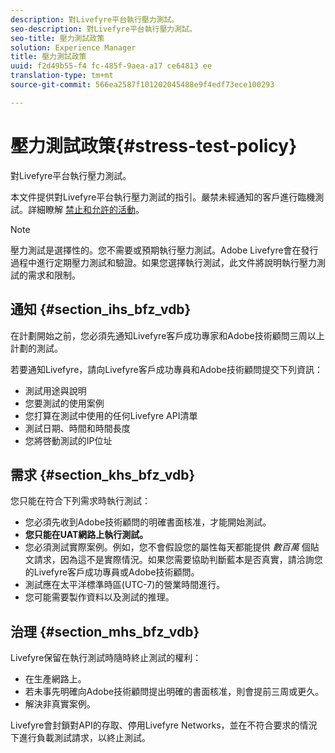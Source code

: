 ```yaml
---
description: 對Livefyre平台執行壓力測試。
seo-description: 對Livefyre平台執行壓力測試。
seo-title: 壓力測試政策
solution: Experience Manager
title: 壓力測試政策
uuid: f2d49b55-f4 fc-485f-9aea-a17 ce64813 ee
translation-type: tm+mt
source-git-commit: 566ea2587f101202045488e9f4edf73ece100293

---
```



# 壓力測試政策{#stress-test-policy}

對Livefyre平台執行壓力測試。

本文件提供對Livefyre平台執行壓力測試的指引。嚴禁未經通知的客戶進行臨機測試。詳細瞭解 [禁止和允許的活動](#c_stress_test_policy/section_mhs_bfz_vdb)。

>[!NOTE]
>
>壓力測試是選擇性的。您不需要或預期執行壓力測試。Adobe Livefyre會在發行過程中進行定期壓力測試和驗證。如果您選擇執行測試，此文件將說明執行壓力測試的需求和限制。

## 通知 {#section_ihs_bfz_vdb}

在計劃開始之前，您必須先通知Livefyre客戶成功專家和Adobe技術顧問三周以上計劃的測試。

若要通知Livefyre，請向Livefyre客戶成功專員和Adobe技術顧問提交下列資訊：

* 測試用途與說明
* 您要測試的使用案例
* 您打算在測試中使用的任何Livefyre API清單
* 測試日期、時間和時間長度
* 您將啓動測試的IP位址

## 需求 {#section_khs_bfz_vdb}

您只能在符合下列需求時執行測試：

* 您必須先收到Adobe技術顧問的明確書面核准，才能開始測試。
* **您只能在UAT網路上執行測試。**
* 您必須測試實際案例。例如，您不會假設您的屬性每天都能提供 *數百萬* 個貼文請求，因為這不是實際情況。如果您需要協助判斷藍本是否真實，請洽詢您的Livefyre客戶成功專員或Adobe技術顧問。
* 測試應在太平洋標準時區\(UTC-7\)的營業時間進行。
* 您可能需要製作資料以及測試的推理。

## 治理 {#section_mhs_bfz_vdb}

Livefyre保留在執行測試時隨時終止測試的權利：

* 在生產網路上。
* 若未事先明確向Adobe技術顧問提出明確的書面核准，則會提前三周或更久。
* 解決非真實案例。

Livefyre會封鎖對API的存取、停用Livefyre Networks，並在不符合要求的情況下進行負載測試請求，以終止測試。
